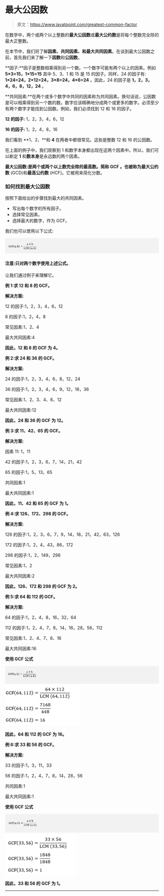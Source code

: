 # 最大公因数

> 原文：<https://www.javatpoint.com/greatest-common-factor>

在数学中，两个或两个以上整数的**最大公因数**或**最大公约数**是将每个整数完全除的最大正整数。

在本节中，我们将了解**因素、共同因素、**和**最大共同因素**。在谈到最大公因数之前，首先我们来了解一下**因数**和**公因数**。

**因子:**因子是整数相乘得到另一个数。一个数字可能有两个以上的因素。例如 **5×3=15，1×15=15** 其中 5、3、1 和 15 是 15 的因子。同样，24 的因子有: **1×24=24，2×12=24，3×8=24，4×6=24** 。因此，24 的因子是 **1，2，3，4，6，8，12，24** 。

**共同因素:**在两个或多个数字中共同的因素称为共同因素。换句话说，公因数是可以相乘得到另一个数的数。数字应该精确地分成两个或更多的数字。必须至少有两个数字才能找到公因数。例如，我们必须找到 12 和 16 的因子。

**12 的因子:** 1，2，3，4，6，12

**16 的因子:** 1，2，4，8，16

我们看到 **1、2、**和 **4** 在两者中都很常见。这些是整数 12 和 16 的公因数。

在上面的例子中，我们观察到 1 和数字本身都出现在这两个因素中。所以，我们可以断定 **1** 和**数本身**是永远数的两个因素。

**最大公因数:**是两个或两个以上数完全除的最高数。简称 **GCF** 。也被称为**最大公约数** (GCD)和**最高公约数** (HCF)。它被用来简化分数。

### 如何找到最大公因数

按照下面给出的步骤找到最大的共同因素。

*   写出每个数字的所有因子。
*   选择常见因素。
*   选择最大的数字，作为 GCF。

我们也可以使用以下公式:

![Greatest Common Factor](img/40e8c1d9455da42dc571743be5e44647.png)

#### 注意:只对两个数字使用上述公式。

让我们通过例子来理解它。

**例 1:求 12 和 8 的 GCF。**

**解决方案:**

12 的因子:1，2，3，4，6，12

8 的因子:1，2，4，8

常见因素:1、2、4

最大共同因素:4

**因此，12 和 8 的 GCF 为 4。**

**例 2:求 24 和 36 的 GCF。**

**解决方案:**

24 的因子:1，2，3，4，6，8，12，24

36 的因子:1，2，3，4，6，9，12，18，36

常见因素:1、2、3、4、6、12

最大共同因素:12

**因此，24 和 36 的 GCF 为 12。**

**例 3:求 11、42、65 的 GCF。**

**解决方案:**

因素 11: 1，11

42 的因子:1，2，3，6，7，14，21，42

65 的因子:1，5，13，65

共同因素:1

最大共同因素:1

**因此，11、42 和 65 的 GCF 为 1。**

**例 4:求 126、172、298 的 GCF。**

**解决方案:**

126 的因子:1，2，3，6，7，9，14，18，21，42，63，126

172 的因子:1，2，4，43，86，172

298 的因子:1，2，149，298

常见因素:1、2

最大共同因素:2

**因此，126、172 和 298 的 GCF 为 2。**

**例 5:求 64 和 112 的 GCF。**

**解决方案:**

64 的因子:1，2，4，8，16，32，64

112 的因子:1，2，4，7，8，14，16，28，56，112

常见因素:1、2、4、7、8、16

最大共同因素:16

**使用 GCF 公式**

![Greatest Common Factor](img/d26c67e64897883bf2c90b1972422398.png)
![Greatest Common Factor](img/ed9a82b65cf0fce5410d896630f59547.png)

**因此，64 和 112 的 GCF 为 16。**

**例 6:求 33 和 56 的 GCF。**

**解决方案:**

33 的因子:1，3，11，33

56 的因子:1，2，4，7，8，14，28，56

共同因素:1

最大共同因素:1

**使用 GCF 公式**

![Greatest Common Factor](img/0c93f5df04c5835507cae77e98f43722.png)
![Greatest Common Factor](img/c82950afae40186b32144ac9710a8a0b.png)

**因此，33 和 56 的 GCF 为 1。**

* * *
